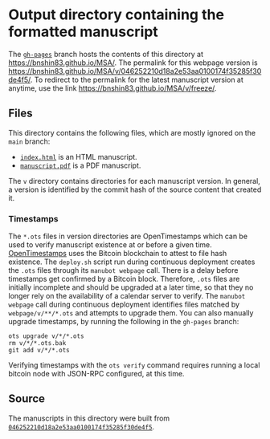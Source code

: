 # Output directory containing the formatted manuscript

The [`gh-pages`](https://github.com/bnshin83/MSA/tree/gh-pages) branch hosts the contents of this directory at <https://bnshin83.github.io/MSA/>.
The permalink for this webpage version is <https://bnshin83.github.io/MSA/v/046252210d18a2e53aa0100174f35285f30de4f5/>.
To redirect to the permalink for the latest manuscript version at anytime, use the link <https://bnshin83.github.io/MSA/v/freeze/>.

## Files

This directory contains the following files, which are mostly ignored on the `main` branch:

+ [`index.html`](index.html) is an HTML manuscript.
+ [`manuscript.pdf`](manuscript.pdf) is a PDF manuscript.

The `v` directory contains directories for each manuscript version.
In general, a version is identified by the commit hash of the source content that created it.

### Timestamps

The `*.ots` files in version directories are OpenTimestamps which can be used to verify manuscript existence at or before a given time.
[OpenTimestamps](https://opentimestamps.org/) uses the Bitcoin blockchain to attest to file hash existence.
The `deploy.sh` script run during continuous deployment creates the `.ots` files through its `manubot webpage` call.
There is a delay before timestamps get confirmed by a Bitcoin block.
Therefore, `.ots` files are initially incomplete and should be upgraded at a later time, so that they no longer rely on the availability of a calendar server to verify.
The `manubot webpage` call during continuous deployment identifies files matched by `webpage/v/**/*.ots` and attempts to upgrade them.
You can also manually upgrade timestamps, by running the following in the `gh-pages` branch:

```shell
ots upgrade v/*/*.ots
rm v/*/*.ots.bak
git add v/*/*.ots
```

Verifying timestamps with the `ots verify` command requires running a local bitcoin node with JSON-RPC configured, at this time.

## Source

The manuscripts in this directory were built from
[`046252210d18a2e53aa0100174f35285f30de4f5`](https://github.com/bnshin83/MSA/commit/046252210d18a2e53aa0100174f35285f30de4f5).
